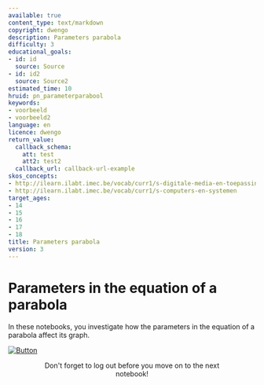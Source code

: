 ```yaml
---
available: true
content_type: text/markdown
copyright: dwengo
description: Parameters parabola
difficulty: 3
educational_goals:
- id: id
  source: Source
- id: id2
  source: Source2
estimated_time: 10
hruid: pn_parameterparabool
keywords:
- voorbeeld
- voorbeeld2
language: en
licence: dwengo
return_value:
  callback_schema:
    att: test
    att2: test2
  callback_url: callback-url-example
skos_concepts:
- http://ilearn.ilabt.imec.be/vocab/curr1/s-digitale-media-en-toepassingen
- http://ilearn.ilabt.imec.be/vocab/curr1/s-computers-en-systemen
target_ages:
- 14
- 15
- 16
- 17
- 18
title: Parameters parabola
version: 3
---
```

# Parameters in the equation of a parabola
In these notebooks, you investigate how the parameters in the equation of a parabola affect its graph. 

[![](embed/Button.png "Button")](https://kiks.ilabt.imec.be/jupyterhub/?id=0705_en "Notebooks parameters parabola")
<figure>
    <figcaption align = "center">Don't forget to log out before you move on to the next notebook!</figcaption>
</figure>